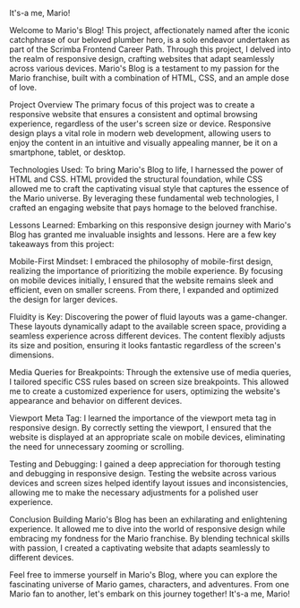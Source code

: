 It's-a me, Mario!

Welcome to Mario's Blog! This project, affectionately named after the iconic catchphrase of our beloved plumber hero, is a solo endeavor undertaken as part of the Scrimba Frontend Career Path. Through this project, I delved into the realm of responsive design, crafting websites that adapt seamlessly across various devices. Mario's Blog is a testament to my passion for the Mario franchise, built with a combination of HTML, CSS, and an ample dose of love.

Project Overview
The primary focus of this project was to create a responsive website that ensures a consistent and optimal browsing experience, regardless of the user's screen size or device. Responsive design plays a vital role in modern web development, allowing users to enjoy the content in an intuitive and visually appealing manner, be it on a smartphone, tablet, or desktop.

Technologies Used:
To bring Mario's Blog to life, I harnessed the power of HTML and CSS. HTML provided the structural foundation, while CSS allowed me to craft the captivating visual style that captures the essence of the Mario universe. By leveraging these fundamental web technologies, I crafted an engaging website that pays homage to the beloved franchise.

Lessons Learned:
Embarking on this responsive design journey with Mario's Blog has granted me invaluable insights and lessons. Here are a few key takeaways from this project:

Mobile-First Mindset: 
I embraced the philosophy of mobile-first design, realizing the importance of prioritizing the mobile experience. By focusing on mobile devices initially, I ensured that the website remains sleek and efficient, even on smaller screens. From there, I expanded and optimized the design for larger devices.

Fluidity is Key: 
Discovering the power of fluid layouts was a game-changer. These layouts dynamically adapt to the available screen space, providing a seamless experience across different devices. The content flexibly adjusts its size and position, ensuring it looks fantastic regardless of the screen's dimensions.

Media Queries for Breakpoints: 
Through the extensive use of media queries, I tailored specific CSS rules based on screen size breakpoints. This allowed me to create a customized experience for users, optimizing the website's appearance and behavior on different devices.

Viewport Meta Tag: 
I learned the importance of the viewport meta tag in responsive design. By correctly setting the viewport, I ensured that the website is displayed at an appropriate scale on mobile devices, eliminating the need for unnecessary zooming or scrolling.

Testing and Debugging: 
I gained a deep appreciation for thorough testing and debugging in responsive design. Testing the website across various devices and screen sizes helped identify layout issues and inconsistencies, allowing me to make the necessary adjustments for a polished user experience.

Conclusion
Building Mario's Blog has been an exhilarating and enlightening experience. It allowed me to dive into the world of responsive design while embracing my fondness for the Mario franchise. By blending technical skills with passion, I created a captivating website that adapts seamlessly to different devices.

Feel free to immerse yourself in Mario's Blog, where you can explore the fascinating universe of Mario games, characters, and adventures. From one Mario fan to another, let's embark on this journey together! It's-a me, Mario!
